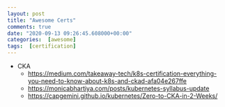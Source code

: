 ```yaml
---
layout: post
title: "Awesome Certs"
comments: true
date: "2020-09-13 09:26:45.608000+00:00"
categories:  [awesome]
tags:  [certification]
---
```





* CKA
    * https://medium.com/takeaway-tech/k8s-certification-everything-you-need-to-know-about-k8s-and-ckad-afa04e267ffe
    * https://monicabhartiya.com/posts/kubernetes-syllabus-update
    * https://capgemini.github.io/kubernetes/Zero-to-CKA-in-2-Weeks/